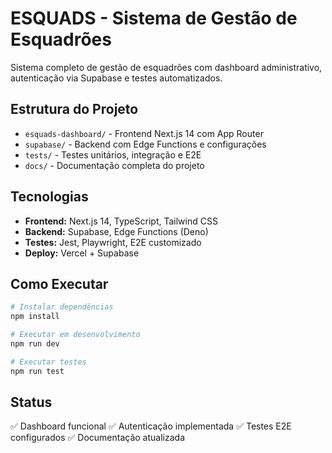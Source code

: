 # ESQUADS - Sistema de Gestão de Esquadrões

Sistema completo de gestão de esquadrões com dashboard administrativo, autenticação via Supabase e testes automatizados.

## Estrutura do Projeto

- `esquads-dashboard/` - Frontend Next.js 14 com App Router
- `supabase/` - Backend com Edge Functions e configurações
- `tests/` - Testes unitários, integração e E2E
- `docs/` - Documentação completa do projeto

## Tecnologias

- **Frontend:** Next.js 14, TypeScript, Tailwind CSS
- **Backend:** Supabase, Edge Functions (Deno)
- **Testes:** Jest, Playwright, E2E customizado
- **Deploy:** Vercel + Supabase

## Como Executar

```bash
# Instalar dependências
npm install

# Executar em desenvolvimento
npm run dev

# Executar testes
npm run test
```

## Status

✅ Dashboard funcional
✅ Autenticação implementada
✅ Testes E2E configurados
✅ Documentação atualizada
